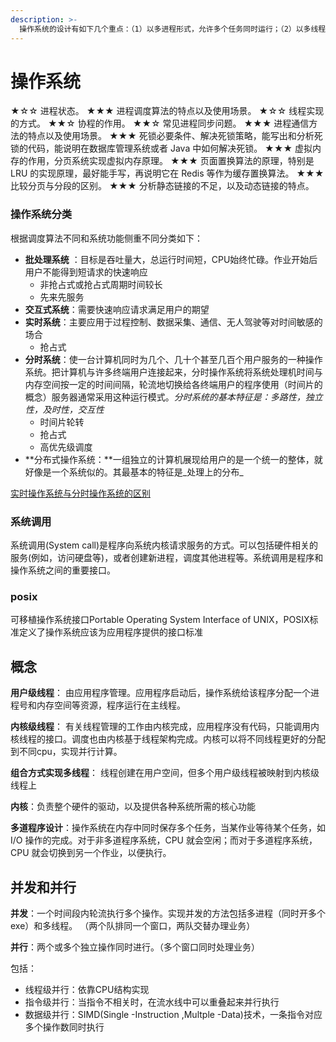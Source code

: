 ```yaml
---
description: >-
  操作系统的设计有如下几个重点：（1）以多进程形式，允许多个任务同时运行；（2）以多线程形式，允许单个任务分成不同的部分运行；（3）提供协调机制，一方面防止进程之间和线程之间产生冲突，另一方面允许进程之间和线程之间共享资源。
---
```


# 操作系统

★☆☆ 进程状态。 ★★★ 进程调度算法的特点以及使用场景。 ★☆☆ 线程实现的方式。 ★★☆ 协程的作用。 ★★☆ 常见进程同步问题。 ★★★ 进程通信方法的特点以及使用场景。 ★★★ 死锁必要条件、解决死锁策略，能写出和分析死锁的代码，能说明在数据库管理系统或者 Java 中如何解决死锁。 ★★★ 虚拟内存的作用，分页系统实现虚拟内存原理。 ★★★ 页面置换算法的原理，特别是 LRU 的实现原理，最好能手写，再说明它在 Redis 等作为缓存置换算法。 ★★★ 比较分页与分段的区别。 ★★★ 分析静态链接的不足，以及动态链接的特点。

### 操作系统分类

根据调度算法不同和系统功能侧重不同分类如下：

* **批处理系统** ：目标是吞吐量大，总运行时间短，CPU始终忙碌。作业开始后用户不能得到短请求的快速响应
  * 非抢占式或抢占式周期时间较长
  * 先来先服务
* **交互式系统**：需要快速响应请求满足用户的期望
* **实时系统**：主要应用于过程控制、数据采集、通信、无人驾驶等对时间敏感的场合
  * 抢占式
* **分时系统**：使一台计算机同时为几个、几十个甚至几百个用户服务的一种操作系统。把计算机与许多终端用户连接起来，分时操作系统将系统处理机时间与内存空间按一定的时间间隔，轮流地切换给各终端用户的程序使用（时间片的概念）服务器通常采用这种运行模式。_分时系统的基本特征是：多路性，独立性，及时性，交互性_
  * 时间片轮转
  * 抢占式
  * 高优先级调度
* **分布式操作系统：**一组独立的计算机展现给用户的是一个统一的整体，就好像是一个系统似的。其最基本的特征是_处理上的分布_

[实时操作系统与分时操作系统的区别](https://blog.csdn.net/m0_37765662/article/details/83018523)

### 系统调用

系统调用\(System call\)是程序向系统内核请求服务的方式。可以包括硬件相关的服务\(例如，访问硬盘等\)，或者创建新进程，调度其他进程等。系统调用是程序和操作系统之间的重要接口。

### posix

可移植操作系统接口Portable Operating System Interface of UNIX，POSIX标准定义了操作系统应该为应用程序提供的接口标准

## 概念

**用户级线程**： 由应用程序管理。应用程序启动后，操作系统给该程序分配一个进程号和内存空间等资源，程序运行在主线程。

**内核级线程**： 有关线程管理的工作由内核完成，应用程序没有代码，只能调用内核线程的接口。调度也由内核基于线程架构完成。内核可以将不同线程更好的分配到不同cpu，实现并行计算。

**组合方式实现多线程**： 线程创建在用户空间，但多个用户级线程被映射到内核级线程上

**内核**：负责整个硬件的驱动，以及提供各种系统所需的核心功能

**多道程序设计**：操作系统在内存中同时保存多个任务，当某作业等待某个任务，如 I/O 操作的完成。对于非多道程序系统，CPU 就会空闲；而对于多道程序系统，CPU 就会切换到另一个作业，以便执行。

## 并发和并行

**并发**：一个时间段内轮流执行多个操作。实现并发的方法包括多进程（同时开多个exe）和多线程。 （两个队排同一个窗口，两队交替办理业务）

**并行**：两个或多个独立操作同时进行。（多个窗口同时处理业务）

包括：

* 线程级并行：依靠CPU结构实现
* 指令级并行：当指令不相关时，在流水线中可以重叠起来并行执行
* 数据级并行：SIMD\(Single -Instruction ,Multple -Data\)技术，一条指令对应多个操作数同时执行

